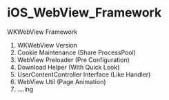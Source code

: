 # iOS_WebView_Framework

WKWebView Framework

1. WKWebView Version
2. Cookie Maintenance (Share ProcessPool)
3. WebView Preloader (Pre Configuration)
4. Download Helper (With Quick Look)
5. UserContentController Interface (Like Handler)
6. WebView Util (Page Animation)
7. ....ing
